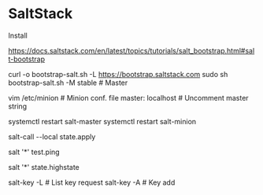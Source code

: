 # SaltStack

Install

https://docs.saltstack.com/en/latest/topics/tutorials/salt_bootstrap.html#salt-bootstrap

curl -o bootstrap-salt.sh -L https://bootstrap.saltstack.com
sudo sh bootstrap-salt.sh -M stable   # Master

vim /etc/minion     # Minion conf. file
master: localhost   # Uncomment master string

systemctl restart salt-master
systemctl restart salt-minion

salt-call --local state.apply

salt '*' test.ping

salt '*' state.highstate

salt-key -L   # List key request
salt-key -A   # Key add
